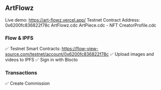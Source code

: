 ## ArtFlowz

Live demo: https://art-flowz.vercel.app/
Testnet Contract Address: 0x6200fc836822f78c
ArtFlowz.cdc
ArtPiece.cdc - NFT
CreatorProfile.cdc

### Flow & IPFS

✅ Testnet Smart Contracts: https://flow-view-source.com/testnet/account/0x6200fc836822f78c
✅ Upload images and videos to IPFS
✅ Sign in with Blocto

### Transactions

✅ Create Commission
